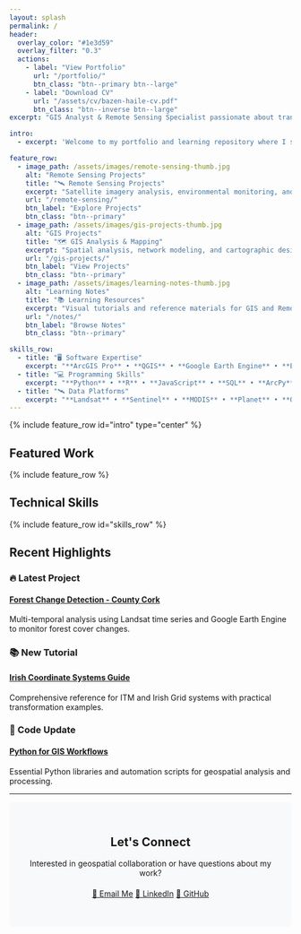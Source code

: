```yaml
---
layout: splash
permalink: /
header:
  overlay_color: "#1e3d59"
  overlay_filter: "0.3"
  actions:
    - label: "View Portfolio"
      url: "/portfolio/"
      btn_class: "btn--primary btn--large"
    - label: "Download CV"
      url: "/assets/cv/bazen-haile-cv.pdf"
      btn_class: "btn--inverse btn--large"
excerpt: "GIS Analyst & Remote Sensing Specialist passionate about transforming geospatial data into actionable insights for environmental monitoring and sustainable development."

intro: 
  - excerpt: 'Welcome to my portfolio and learning repository where I showcase projects and share knowledge with the geospatial community.'

feature_row:
  - image_path: /assets/images/remote-sensing-thumb.jpg
    alt: "Remote Sensing Projects"
    title: "🛰️ Remote Sensing Projects"
    excerpt: "Satellite imagery analysis, environmental monitoring, and change detection using Landsat, Sentinel, and commercial datasets."
    url: "/remote-sensing/"
    btn_label: "Explore Projects"
    btn_class: "btn--primary"
  - image_path: /assets/images/gis-projects-thumb.jpg
    alt: "GIS Projects"
    title: "🗺️ GIS Analysis & Mapping"
    excerpt: "Spatial analysis, network modeling, and cartographic design for infrastructure and planning applications."
    url: "/gis-projects/"
    btn_label: "View Projects"
    btn_class: "btn--primary"
  - image_path: /assets/images/learning-notes-thumb.jpg
    alt: "Learning Notes"
    title: "📚 Learning Resources"
    excerpt: "Visual tutorials and reference materials for GIS and Remote Sensing concepts, tools, and workflows."
    url: "/notes/"
    btn_label: "Browse Notes"
    btn_class: "btn--primary"

skills_row:
  - title: "🖥️ Software Expertise"
    excerpt: "**ArcGIS Pro** • **QGIS** • **Google Earth Engine** • **ENVI** • **PostGIS**"
  - title: "💻 Programming Skills"
    excerpt: "**Python** • **R** • **JavaScript** • **SQL** • **ArcPy**"
  - title: "🛰️ Data Platforms"
    excerpt: "**Landsat** • **Sentinel** • **MODIS** • **Planet** • **OSI Ireland**"
---
```


{% include feature_row id="intro" type="center" %}

## Featured Work

{% include feature_row %}

## Technical Skills

{% include feature_row id="skills_row" %}



## Recent Highlights

<div class="feature__wrapper">
  <div class="feature__item">
    <div class="archive__item">
      <h3>🔥 Latest Project</h3>
      <h4><a href="/portfolio/forest-change/">Forest Change Detection - County Cork</a></h4>
      <p>Multi-temporal analysis using Landsat time series and Google Earth Engine to monitor forest cover changes.</p>
    </div>
  </div>

  <div class="feature__item">
    <div class="archive__item">
      <h3>📚 New Tutorial</h3>
      <h4><a href="/notes/irish-coordinates/">Irish Coordinate Systems Guide</a></h4>
      <p>Comprehensive reference for ITM and Irish Grid systems with practical transformation examples.</p>
    </div>
  </div>

  <div class="feature__item">
    <div class="archive__item">
      <h3>🐍 Code Update</h3>
      <h4><a href="/notes/python-gis/">Python for GIS Workflows</a></h4>
      <p>Essential Python libraries and automation scripts for geospatial analysis and processing.</p>
    </div>
  </div>
</div>

---

<div style="background: #f8f9fa; padding: 30px; border-radius: 8px; text-align: center;">
  <h2>Let's Connect</h2>
  <p>Interested in geospatial collaboration or have questions about my work?</p>
  
  <div style="margin: 20px 0;">
    <a href="mailto:your.email@example.com" class="btn btn--primary">📧 Email Me</a>
    <a href="https://linkedin.com/in/yourprofile" class="btn btn--info">💼 LinkedIn</a>
    <a href="https://github.com/bazenhaile" class="btn btn--inverse">🐙 GitHub</a>
  </div>
</div>
